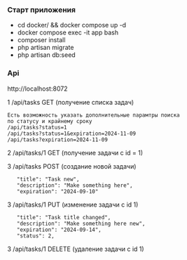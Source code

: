 ### Старт приложения

- cd docker/ && docker compose up -d
- docker compose exec -it app bash
- composer install
- php artisan migrate
- php artisan db:seed

### Api 
http://localhost:8072

1 /api/tasks GET (получение списка задач)

```
Есть возможность указать дополнительные парамтры поиска
по статусу и крайнему сроку
/api/tasks?status=1
/api/tasks?status=1&expiration=2024-11-09
/api/tasks?expiration=2024-11-09
   ```

2 /api/tasks/1 GET (получение задачи с id = 1)

3 /api/tasks POST (создание новой задачи)

```
   "title": "Task new",
   "description": "Make something here",
   "expiration": "2024-09-10"
   ```
3 /api/tasks/1 PUT (изменение задачи с id 1)

```
   "title": "Task title changed",
   "description": "Make something here new",
   "expiration": "2024-09-14",
   "status": 2,
   ```

3 /api/tasks/1 DELETE (удаление задачи с id 1)

